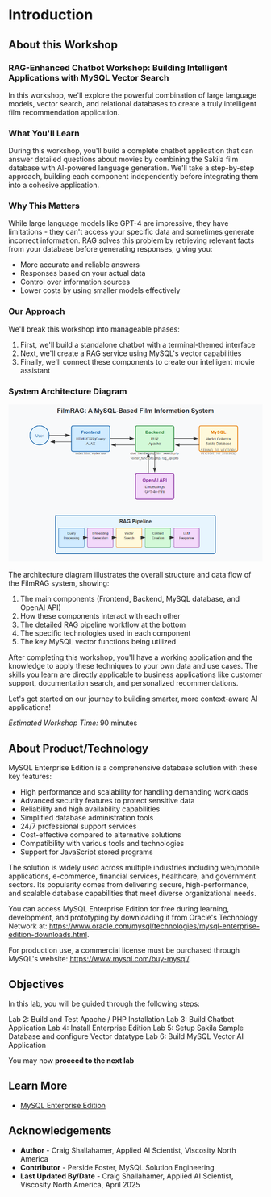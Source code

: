 # Introduction

## About this Workshop

### RAG-Enhanced Chatbot Workshop: Building Intelligent Applications with MySQL Vector Search

In this workshop, we'll explore the powerful combination of large language models, vector search, and relational databases to create a truly intelligent film recommendation application.

### What You'll Learn

During this workshop, you'll build a complete chatbot application that can answer detailed questions about movies by combining the Sakila film database with AI-powered language generation. We'll take a step-by-step approach, building each component independently before integrating them into a cohesive application.

### Why This Matters

While large language models like GPT-4 are impressive, they have limitations - they can't access your specific data and sometimes generate incorrect information. RAG solves this problem by retrieving relevant facts from your database before generating responses, giving you:

- More accurate and reliable answers
- Responses based on your actual data
- Control over information sources
- Lower costs by using smaller models effectively

### Our Approach

We'll break this workshop into manageable phases:
1. First, we'll build a standalone chatbot with a terminal-themed interface
2. Next, we'll create a RAG service using MySQL's vector capabilities
3. Finally, we'll connect these components to create our intelligent movie assistant

### System Architecture Diagram

![System Architecture](./images/rag-diagram.png "System Architecture")

The architecture diagram illustrates the overall structure and data flow of the FilmRAG system, showing:

1. The main components (Frontend, Backend, MySQL database, and OpenAI API)
2. How these components interact with each other
3. The detailed RAG pipeline workflow at the bottom
4. The specific technologies used in each component
5. The key MySQL vector functions being utilized


After completing this workshop, you'll have a working application and the knowledge to apply these techniques to your own data and use cases. The skills you learn are directly applicable to business applications like customer support, documentation search, and personalized recommendations.

Let's get started on our journey to building smarter, more context-aware AI applications!

_Estimated Workshop Time:_ 90 minutes

## About Product/Technology

MySQL Enterprise Edition is a comprehensive database solution with these key features:

- High performance and scalability for handling demanding workloads
- Advanced security features to protect sensitive data
- Reliability and high availability capabilities
- Simplified database administration tools
- 24/7 professional support services
- Cost-effective compared to alternative solutions
- Compatibility with various tools and technologies
- Support for JavaScript stored programs

The solution is widely used across multiple industries including web/mobile applications, e-commerce, financial services, healthcare, and government sectors. Its popularity comes from delivering secure, high-performance, and scalable database capabilities that meet diverse organizational needs.

You can access MySQL Enterprise Edition for free during learning, development, and prototyping by downloading it from Oracle's Technology Network at: https://www.oracle.com/mysql/technologies/mysql-enterprise-edition-downloads.html. 

For production use, a commercial license must be purchased through MySQL's website: https://www.mysql.com/buy-mysql/.


## Objectives

In this lab, you will be guided through the following steps:

Lab 2: Build and Test Apache / PHP Installation
Lab 3: Build Chatbot Application
Lab 4: Install Enterprise Edition
Lab 5: Setup Sakila Sample Database and configure Vector datatype
Lab 6: Build MySQL Vector AI Application

You may now **proceed to the next lab**

## Learn More

- [MySQL Enterprise Edition](https://www.oracle.com/mysql/enterprise/)

## Acknowledgements

- **Author** - Craig Shallahamer, Applied AI Scientist, Viscosity North America
- **Contributor** - Perside Foster, MySQL Solution Engineering 
- **Last Updated By/Date** - Craig Shallahamer, Applied AI Scientist, Viscosity North America, April 2025